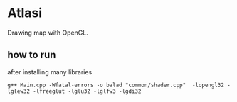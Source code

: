 # Atlasi
Drawing map with OpenGL.

## how to run
after installing many libraries

```
g++ Main.cpp -Wfatal-errors -o balad "common/shader.cpp"  -lopengl32 -lglew32 -lfreeglut -lglu32 -lglfw3 -lgdi32
```
